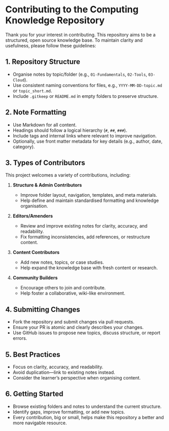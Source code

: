 # Contributing to the Computing Knowledge Repository

Thank you for your interest in contributing. This repository aims to be a structured, open source knowledge base. To maintain clarity and usefulness, please follow these guidelines:

## 1. Repository Structure
- Organise notes by topic/folder (e.g., `01-Fundamentals`, `02-Tools`, `03-Cloud`).
- Use consistent naming conventions for files, e.g., `YYYY-MM-DD-topic.md` or `topic_short.md`.
- Include `.gitkeep` or `README.md` in empty folders to preserve structure.

## 2. Note Formatting
- Use Markdown for all content.
- Headings should follow a logical hierarchy (`#`, `##`, `###`).
- Include tags and internal links where relevant to improve navigation.
- Optionally, use front matter metadata for key details (e.g., author, date, category).

## 3. Types of Contributors
This project welcomes a variety of contributions, including:

1. **Structure & Admin Contributors**  
   - Improve folder layout, navigation, templates, and meta materials.  
   - Help define and maintain standardised formatting and knowledge organisation.

2. **Editors/Amenders**  
   - Review and improve existing notes for clarity, accuracy, and readability.  
   - Fix formatting inconsistencies, add references, or restructure content.

3. **Content Contributors**  
   - Add new notes, topics, or case studies.  
   - Help expand the knowledge base with fresh content or research.

4. **Community Builders**  
   - Encourage others to join and contribute.  
   - Help foster a collaborative, wiki-like environment.

## 4. Submitting Changes
- Fork the repository and submit changes via pull requests.
- Ensure your PR is atomic and clearly describes your changes.
- Use GitHub issues to propose new topics, discuss structure, or report errors.

## 5. Best Practices
- Focus on clarity, accuracy, and readability.
- Avoid duplication—link to existing notes instead.
- Consider the learner’s perspective when organising content.

## 6. Getting Started
- Browse existing folders and notes to understand the current structure.
- Identify gaps, improve formatting, or add new topics.
- Every contribution, big or small, helps make this repository a better and more navigable resource.

